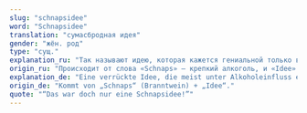 ```yaml
---
slug: "schnapsidee"
word: "Schnapsidee"
translation: "сумасбродная идея"
gender: "жён. род"
type: "сущ."
explanation_ru: "Так называют идею, которая кажется гениальной только в состоянии алкогольного опьянения — но в трезвом виде выглядит безумной."
origin_ru: "Происходит от слова «Schnaps» — крепкий алкоголь, и «Idee»."
explanation_de: "Eine verrückte Idee, die meist unter Alkoholeinfluss entsteht und im Nachhinein unsinnig erscheint."
origin_de: "Kommt von „Schnaps“ (Branntwein) + „Idee“."
quote: "“Das war doch nur eine Schnapsidee!”"
---
```

